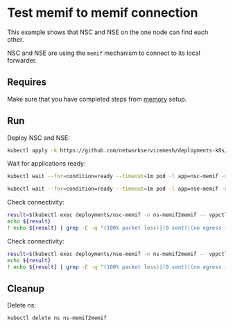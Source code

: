 # Test memif to memif connection


This example shows that NSC and NSE on the one node can find each other.

NSC and NSE are using the `memif` mechanism to connect to its local forwarder.

## Requires

Make sure that you have completed steps from [memory](../) setup.

## Run

Deploy NSC and NSE:
```bash
kubectl apply -k https://github.com/networkservicemesh/deployments-k8s/examples/memory/Memif2Memif?ref=3f50dc4251a1ad31f5709e5afdd91bef6bc4a9ba
```

Wait for applications ready:
```bash
kubectl wait --for=condition=ready --timeout=1m pod -l app=nsc-memif -n ns-memif2memif
```
```bash
kubectl wait --for=condition=ready --timeout=1m pod -l app=nse-memif -n ns-memif2memif
```

Check connectivity:
```bash
result=$(kubectl exec deployments/nsc-memif -n ns-memif2memif -- vppctl ping 172.16.1.100 repeat 4)
echo ${result}
! echo ${result} | grep -E -q "(100% packet loss)|(0 sent)|(no egress interface)"
```

Check connectivity:
```bash
result=$(kubectl exec deployments/nse-memif -n ns-memif2memif -- vppctl ping 172.16.1.101 repeat 4)
echo ${result}
! echo ${result} | grep -E -q "(100% packet loss)|(0 sent)|(no egress interface)"
```

## Cleanup

Delete ns:
```bash
kubectl delete ns ns-memif2memif
```
